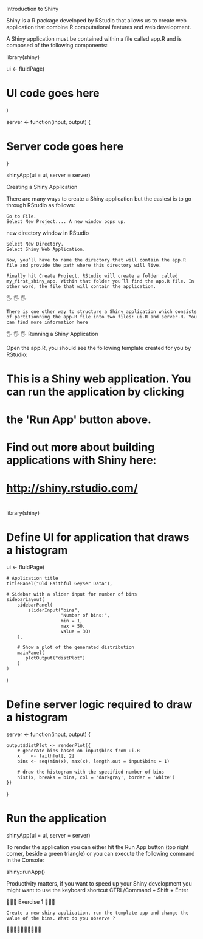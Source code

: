 Introduction to Shiny

Shiny is a R package developed by RStudio that allows us to create web application that combine R computational features and web development.

A Shiny application must be contained within a file called app.R and is composed of the following components:


library(shiny)

ui <- fluidPage(
  
# UI code goes here  
  
)

server <- function(input, output) {
  
# Server code goes here
  
}

shinyApp(ui = ui, server = server)

Creating a Shiny Application

There are many ways to create a Shiny application but the easiest is to go through RStudio as follows:

    Go to File.
    Select New Project.... A new window pops up.

new directory window in RStudio

    Select New Directory.
    Select Shiny Web Application.

    Now, you’ll have to name the directory that will contain the app.R file and provide the path where this directory will live.

    Finally hit Create Project. RStudio will create a folder called my_first_shiny_app. Within that folder you’ll find the app.R file. In other word, the file that will contain the application.

🖐️ 🖐️ 🖐️

    There is one other way to structure a Shiny application which consists of partitionning the app.R file into two files: ui.R and server.R. You can find more information here

🖐️ 🖐️ 🖐️
Running a Shiny Application

Open the app.R, you should see the following template created for you by RStudio:

# This is a Shiny web application. You can run the application by clicking
# the 'Run App' button above.
#
# Find out more about building applications with Shiny here:
#
#    http://shiny.rstudio.com/
#

library(shiny)

# Define UI for application that draws a histogram
ui <- fluidPage(

    # Application title
    titlePanel("Old Faithful Geyser Data"),

    # Sidebar with a slider input for number of bins 
    sidebarLayout(
        sidebarPanel(
            sliderInput("bins",
                        "Number of bins:",
                        min = 1,
                        max = 50,
                        value = 30)
        ),

        # Show a plot of the generated distribution
        mainPanel(
           plotOutput("distPlot")
        )
    )
)

# Define server logic required to draw a histogram
server <- function(input, output) {

    output$distPlot <- renderPlot({
        # generate bins based on input$bins from ui.R
        x    <- faithful[, 2]
        bins <- seq(min(x), max(x), length.out = input$bins + 1)

        # draw the histogram with the specified number of bins
        hist(x, breaks = bins, col = 'darkgray', border = 'white')
    })
}

# Run the application 
shinyApp(ui = ui, server = server)

To render the application you can either hit the Run App button (top right corner, beside a green triangle) or you can execute the following command in the Console:


shiny::runApp()

Productivity matters, if you want to speed up your Shiny development you might want to use the keyboard shortcut CTRL/Command + Shift + Enter

👕👕👕 Exercise 1 👕👕👕

    Create a new shiny application, run the template app and change the value of the bins. What do you observe ?

👕👕👕👕👕👕👕👕👕👕
